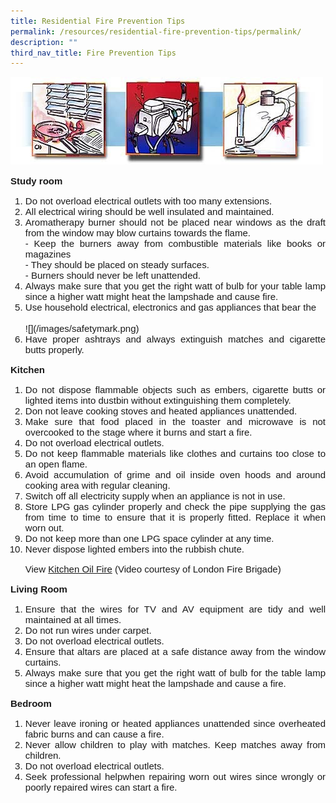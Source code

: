 ```yaml
---
title: Residential Fire Prevention Tips
permalink: /resources/residential-fire-prevention-tips/permalink/
description: ""
third_nav_title: Fire Prevention Tips
---
```

![](/images/residential%20fire%20tips.png)
<p style="font-family: Geneva, Arial, Helvetica, sans-serif; font-size: 15px; text-align: justify;" class="smalltxt"><strong>Study room</strong></p>
<ol style="text-align: justify;">
<li style="font-family: Geneva, Arial, Helvetica, sans-serif; font-size: 15px;" class="smalltxt">Do not overload electrical outlets with too many extensions.</li>
<li style="font-family: Geneva, Arial, Helvetica, sans-serif; font-size: 15px;" class="smalltxt">All electrical wiring should be well insulated and maintained.</li>
<li style="font-family: Geneva, Arial, Helvetica, sans-serif; font-size: 15px;" class="smalltxt">Aromatherapy burner should not be placed near windows as the draft from the window may blow curtains towards the flame.&nbsp;<br>- Keep the burners away from combustible materials like books or magazines&nbsp;<br>- They should be placed on steady surfaces.&nbsp;<br>- Burners should never be left unattended.</li>
<li style="font-family: Geneva, Arial, Helvetica, sans-serif; font-size: 15px;" class="smalltxt">Always make sure that you get the right watt of bulb for your table lamp since a higher watt might heat the lampshade and cause fire.</li>
<li style="font-family: Geneva, Arial, Helvetica, sans-serif; font-size: 15px;" class="smalltxt">Use household electrical, electronics and gas appliances that bear the&nbsp;<br>
<br>
![](/images/safetymark.png)
</li><li style="font-family: Geneva, Arial, Helvetica, sans-serif; font-size: 15px;" class="smalltxt">Have proper ashtrays and always extinguish matches and cigarette butts properly.</li>
</ol>
<p style="font-family: Geneva, Arial, Helvetica, sans-serif; font-size: 15px; text-align: justify;" class="smalltxt"><strong>Kitchen</strong></p>
<ol style="text-align: justify;">
<li style="font-family: Geneva, Arial, Helvetica, sans-serif; font-size: 15px;" class="smalltxt">Do not dispose flammable objects such as embers, cigarette butts or lighted items into dustbin without extinguishing them completely.</li>
<li style="font-family: Geneva, Arial, Helvetica, sans-serif; font-size: 15px;" class="smalltxt">Don not leave cooking stoves and heated appliances unattended.</li>
<li style="font-family: Geneva, Arial, Helvetica, sans-serif; font-size: 15px;" class="smalltxt">Make sure that food placed in the toaster and microwave is not overcooked to the stage where it burns and start a fire.</li>
<li style="font-family: Geneva, Arial, Helvetica, sans-serif; font-size: 15px;" class="smalltxt">Do not overload electrical outlets.</li>
<li style="font-family: Geneva, Arial, Helvetica, sans-serif; font-size: 15px;" class="smalltxt">Do not keep flammable materials like clothes and curtains too close to an open flame.</li>
<li style="font-family: Geneva, Arial, Helvetica, sans-serif; font-size: 15px;" class="smalltxt">Avoid accumulation of grime and oil inside oven hoods and around cooking area with regular cleaning.</li>
<li style="font-family: Geneva, Arial, Helvetica, sans-serif; font-size: 15px;" class="smalltxt">Switch off all electricity supply when an appliance is not in use.</li>
<li style="font-family: Geneva, Arial, Helvetica, sans-serif; font-size: 15px;" class="smalltxt">Store LPG gas cylinder properly and check the pipe supplying the gas from time to time to ensure that it is properly fitted. Replace it when worn out.</li>
<li style="font-family: Geneva, Arial, Helvetica, sans-serif; font-size: 15px;" class="smalltxt">Do not keep more than one LPG space cylinder at any time.</li>
<li style="font-family: Geneva, Arial, Helvetica, sans-serif; font-size: 15px;" class="smalltxt">Never dispose lighted embers into the rubbish chute.
<p>View&nbsp;<a rel="noopener noreferrer" target="_blank" href="http://s-one.internet.gov.sg/mha_scdf/Kitchen_Oil_Fire_LFB.wmv">Kitchen Oil Fire</a>&nbsp;(Video courtesy of London Fire Brigade)</p>
</li>
</ol>
<p style="font-family: Geneva, Arial, Helvetica, sans-serif; font-size: 15px; text-align: justify;" class="smalltxt"><strong>Living Room</strong></p>
<ol style="text-align: justify;">
<li style="font-family: Geneva, Arial, Helvetica, sans-serif; font-size: 15px;" class="smalltxt"><span class="smalltxt">Ensure that the wires for TV and AV equipment are tidy and well maintained at all times.</span></li>
<li style="font-family: Geneva, Arial, Helvetica, sans-serif; font-size: 15px;" class="smalltxt">Do not run wires under carpet.</li>
<li style="font-family: Geneva, Arial, Helvetica, sans-serif; font-size: 15px;" class="smalltxt">Do not overload electrical outlets.</li>
<li style="font-family: Geneva, Arial, Helvetica, sans-serif; font-size: 15px;" class="smalltxt">Ensure that altars are placed at a safe distance away from the window curtains.</li>
<li style="font-family: Geneva, Arial, Helvetica, sans-serif; font-size: 15px;" class="smalltxt">Always make sure that you get the right watt of bulb for the table lamp since a higher watt might heat the lampshade and cause a fire.</li>
</ol>
<p style="font-family: Geneva, Arial, Helvetica, sans-serif; font-size: 15px; text-align: justify;" class="smalltxt"><strong>Bedroom</strong></p>
<ol>
<li style="font-family: Geneva, Arial, Helvetica, sans-serif; font-size: 15px; text-align: justify;" class="smalltxt">Never leave ironing or heated appliances unattended since overheated fabric burns and can cause a fire.</li>
<li style="font-family: Geneva, Arial, Helvetica, sans-serif; font-size: 15px; text-align: justify;" class="smalltxt">Never allow children to play with matches. Keep matches away from children.</li>
<li style="font-family: Geneva, Arial, Helvetica, sans-serif; font-size: 15px; text-align: justify;" class="smalltxt">Do not overload electrical outlets.</li>
<li style="font-family: Geneva, Arial, Helvetica, sans-serif; font-size: 15px; text-align: justify;" class="smalltxt"><span class="smalltxt">Seek professional helpwhen repairing worn out wires since wrongly or poorly repaired wires can start a fire.&nbsp;<br></span></li>
</ol>